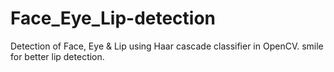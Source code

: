 # Face_Eye_Lip-detection
Detection of Face, Eye & Lip using Haar cascade classifier in OpenCV.
smile for better lip detection.
